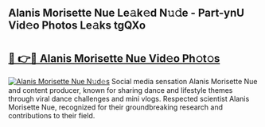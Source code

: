 ## Alanis Morisette Nue Le𝚊k𝚎d N𝚞𝚍e - Part-ynU Vid𝚎o Photos Le𝚊ks tgQXo

# <h2><a href="http://fb1pxs.evod.top/?m=Alanis+Morisette+Nue">🔗 👉🔴 Alanis Morisette Nue Vid𝚎o Ph𝚘t𝚘s</a></h2>

[![Alanis Morisette Nue N𝚞d𝚎s](https://i.imgur.com/8V9OHl7.gif)](http://fb1pxs.evod.top/?m=Alanis+Morisette+Nue)
Social media sensation Alanis Morisette Nue and content producer, known for sharing dance and lifestyle themes through viral dance challenges and mini vlogs. Respected scientist Alanis Morisette Nue, recognized for their groundbreaking research and contributions to their field. 
